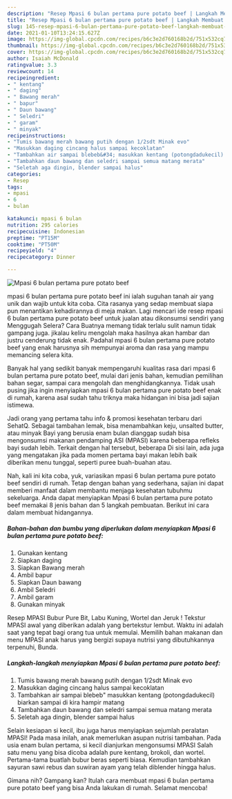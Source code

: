 ```yaml
---
description: "Resep Mpasi 6 bulan pertama pure potato beef | Langkah Membuat Mpasi 6 bulan pertama pure potato beef Yang Enak Dan Mudah"
title: "Resep Mpasi 6 bulan pertama pure potato beef | Langkah Membuat Mpasi 6 bulan pertama pure potato beef Yang Enak Dan Mudah"
slug: 145-resep-mpasi-6-bulan-pertama-pure-potato-beef-langkah-membuat-mpasi-6-bulan-pertama-pure-potato-beef-yang-enak-dan-mudah
date: 2021-01-10T13:24:15.627Z
image: https://img-global.cpcdn.com/recipes/b6c3e2d760168b2d/751x532cq70/mpasi-6-bulan-pertama-pure-potato-beef-foto-resep-utama.jpg
thumbnail: https://img-global.cpcdn.com/recipes/b6c3e2d760168b2d/751x532cq70/mpasi-6-bulan-pertama-pure-potato-beef-foto-resep-utama.jpg
cover: https://img-global.cpcdn.com/recipes/b6c3e2d760168b2d/751x532cq70/mpasi-6-bulan-pertama-pure-potato-beef-foto-resep-utama.jpg
author: Isaiah McDonald
ratingvalue: 3.3
reviewcount: 14
recipeingredient:
- " kentang"
- " daging"
- " Bawang merah"
- " bapur"
- " Daun bawang"
- " Seledri"
- " garam"
- " minyak"
recipeinstructions:
- "Tumis bawang merah bawang putih dengan 1/2sdt Minak evo"
- "Masukkan daging cincang halus sampai kecoklatan"
- "Tambahkan air sampai blebeb&#34; masukkan kentang (potongdadukecil) biarkan sampai di kira hampir matang"
- "Tambahkan daun bawang dan seledri sampai semua matang merata"
- "Seletah aga dingin, blender sampai halus"
categories:
- Resep
tags:
- mpasi
- 6
- bulan

katakunci: mpasi 6 bulan 
nutrition: 295 calories
recipecuisine: Indonesian
preptime: "PT15M"
cooktime: "PT50M"
recipeyield: "4"
recipecategory: Dinner

---
```



![Mpasi 6 bulan pertama pure potato beef](https://img-global.cpcdn.com/recipes/b6c3e2d760168b2d/751x532cq70/mpasi-6-bulan-pertama-pure-potato-beef-foto-resep-utama.jpg)


mpasi 6 bulan pertama pure potato beef ini ialah suguhan tanah air yang unik dan wajib untuk kita coba. Cita rasanya yang sedap membuat siapa pun menantikan kehadirannya di meja makan.
Lagi mencari ide resep mpasi 6 bulan pertama pure potato beef untuk jualan atau dikonsumsi sendiri yang Menggugah Selera? Cara Buatnya memang tidak terlalu sulit namun tidak gampang juga. jikalau keliru mengolah maka hasilnya akan hambar dan justru cenderung tidak enak. Padahal mpasi 6 bulan pertama pure potato beef yang enak harusnya sih mempunyai aroma dan rasa yang mampu memancing selera kita.

Banyak hal yang sedikit banyak mempengaruhi kualitas rasa dari mpasi 6 bulan pertama pure potato beef, mulai dari jenis bahan, kemudian pemilihan bahan segar, sampai cara mengolah dan menghidangkannya. Tidak usah pusing jika ingin menyiapkan mpasi 6 bulan pertama pure potato beef enak di rumah, karena asal sudah tahu triknya maka hidangan ini bisa jadi sajian istimewa.

Jadi orang yang pertama tahu info &amp; promosi kesehatan terbaru dari SehatQ. Sebagai tambahan lemak, bisa menambahkan keju, unsalted butter, atau minyak Bayi yang berusia enam bulan dianggap sudah bisa mengonsumsi makanan pendamping ASI (MPASI) karena beberapa refleks bayi sudah lebih. Terkait dengan hal tersebut, beberapa Di sisi lain, ada juga yang mengatakan jika pada momen pertama bayi makan lebih baik diberikan menu tunggal, seperti puree buah-buahan atau.


Nah, kali ini kita coba, yuk, variasikan mpasi 6 bulan pertama pure potato beef sendiri di rumah. Tetap dengan bahan yang sederhana, sajian ini dapat memberi manfaat dalam membantu menjaga kesehatan tubuhmu sekeluarga. Anda dapat menyiapkan Mpasi 6 bulan pertama pure potato beef memakai 8 jenis bahan dan 5 langkah pembuatan. Berikut ini cara dalam membuat hidangannya.

<!--inarticleads1-->

##### Bahan-bahan dan bumbu yang diperlukan dalam menyiapkan Mpasi 6 bulan pertama pure potato beef:

1. Gunakan  kentang
1. Siapkan  daging
1. Siapkan  Bawang merah
1. Ambil  bapur
1. Siapkan  Daun bawang
1. Ambil  Seledri
1. Ambil  garam
1. Gunakan  minyak


Resep MPASI Bubur Pure Bit, Labu Kuning, Wortel dan Jeruk ! Tekstur MPASI awal yang diberikan adalah yang bertekstur lembut. Waktu ini adalah saat yang tepat bagi orang tua untuk memulai. Memilih bahan makanan dan menu MPASI anak harus yang bergizi supaya nutrisi yang dibutuhkannya terpenuhi, Bunda. 

<!--inarticleads2-->

##### Langkah-langkah menyiapkan Mpasi 6 bulan pertama pure potato beef:

1. Tumis bawang merah bawang putih dengan 1/2sdt Minak evo
1. Masukkan daging cincang halus sampai kecoklatan
1. Tambahkan air sampai blebeb&#34; masukkan kentang (potongdadukecil) biarkan sampai di kira hampir matang
1. Tambahkan daun bawang dan seledri sampai semua matang merata
1. Seletah aga dingin, blender sampai halus


Selain kesiapan si kecil, ibu juga harus menyiapkan sejumlah peralatan MPASI! Pada masa inilah, anak memerlukan asupan nutrisi tambahan. Pada usia enam bulan pertama, si kecil dianjurkan mengonsumsi MPASI Salah satu menu yang bisa dicoba adalah pure kentang, brokoli, dan wortel. Pertama-tama buatlah bubur beras seperti biasa. Kemudian tambahkan sayuran sawi rebus dan suwiran ayam yang telah diblender hingga halus. 

Gimana nih? Gampang kan? Itulah cara membuat mpasi 6 bulan pertama pure potato beef yang bisa Anda lakukan di rumah. Selamat mencoba!
